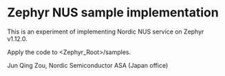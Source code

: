 # Zephyr NUS sample implementation
This is an experiment of implementing Nordic NUS service on Zephyr v1.12.0.

Apply the code to <Zephyr_Root>/samples.

Jun Qing Zou, Nordic Semiconductor ASA (Japan office)
